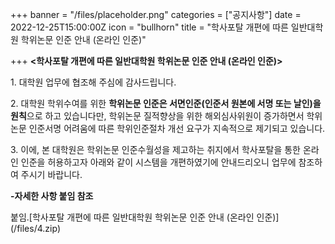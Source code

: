 +++
banner = "/files/placeholder.png"
categories = ["공지사항"]
date = 2022-12-25T15:00:00Z
icon = "bullhorn"
title = "학사포탈 개편에 따른 일반대학원 학위논문 인준 안내 (온라인 인준)"

+++
**<학사포탈 개편에 따른 일반대학원 학위논문 인준 안내 (온라인 인준)>**

1\. 대학원 업무에 협조해 주심에 감사드립니다.

2\. 대학원 학위수여를 위한 **학위논문 인준은 서면인준(인준서 원본에 서명 또는 날인)을 원칙**으로 하고 있습니다만, 학위논문 질적향상을 위한 해외심사위원이 증가하면서 학위논문 인준서명 어려움에 따른 학위인준절차 개선 요구가 지속적으로 제기되고 있습니다.

3\. 이에, 본 대학원은 학위논문 인준수월성을 제고하는 취지에서 학사포탈을 통한 온라인 인준을 허용하고자 아래와 같이 시스템을 개편하였기에 안내드리오니 업무에 참조하여 주시기 바랍니다.

**-자세한 사항 붙임 참조**

붙임.\[학사포탈 개편에 따른 일반대학원 학위논문 인준 안내 (온라인 인준)\](/files/4.zip)